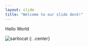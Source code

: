 ```yaml
---
layout: slide
title: "Welcome to our slide deck!"
---
```


Hello World

![saritocat](https://octodex.github.com/images/saritocat.png)
{: .center}
